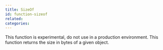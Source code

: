 ```yaml
---
title: SizeOf
id: function-sizeof
related:
categories:
---
```


This function is experimental, do not use in a production environment. This function returns the size in bytes of a given object.
